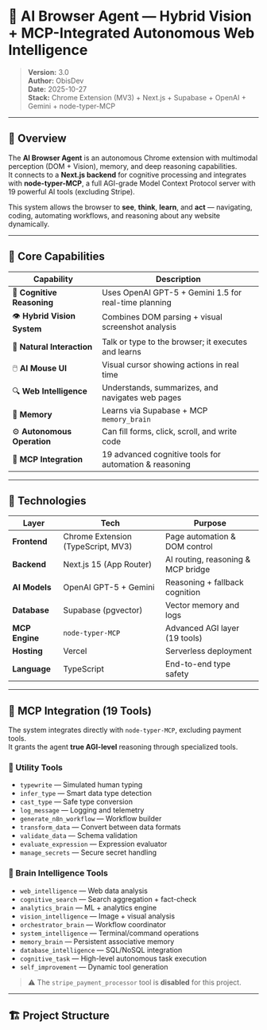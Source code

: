 # 🧠 AI Browser Agent — Hybrid Vision + MCP-Integrated Autonomous Web Intelligence

> **Version:** 3.0  
> **Author:** ObisDev  
> **Date:** 2025-10-27  
> **Stack:** Chrome Extension (MV3) + Next.js + Supabase + OpenAI + Gemini + node-typer-MCP  

---

## 🚀 Overview

The **AI Browser Agent** is an autonomous Chrome extension with multimodal perception (DOM + Vision), memory, and deep reasoning capabilities.  
It connects to a **Next.js backend** for cognitive processing and integrates with **node-typer-MCP**, a full AGI-grade Model Context Protocol server with 19 powerful AI tools (excluding Stripe).  

This system allows the browser to **see**, **think**, **learn**, and **act** — navigating, coding, automating workflows, and reasoning about any website dynamically.

---

## 🧩 Core Capabilities

| Capability | Description |
|-------------|-------------|
| 🧠 **Cognitive Reasoning** | Uses OpenAI GPT-5 + Gemini 1.5 for real-time planning |
| 👁️ **Hybrid Vision System** | Combines DOM parsing + visual screenshot analysis |
| 💬 **Natural Interaction** | Talk or type to the browser; it executes and learns |
| 🖱️ **AI Mouse UI** | Visual cursor showing actions in real time |
| 🔍 **Web Intelligence** | Understands, summarizes, and navigates web pages |
| 💾 **Memory** | Learns via Supabase + MCP `memory_brain` |
| ⚙️ **Autonomous Operation** | Can fill forms, click, scroll, and write code |
| 🧠 **MCP Integration** | 19 advanced cognitive tools for automation & reasoning |

---

## 🧰 Technologies

| Layer | Tech | Purpose |
|--------|------|----------|
| **Frontend** | Chrome Extension (TypeScript, MV3) | Page automation & DOM control |
| **Backend** | Next.js 15 (App Router) | AI routing, reasoning & MCP bridge |
| **AI Models** | OpenAI GPT-5 + Gemini | Reasoning + fallback cognition |
| **Database** | Supabase (pgvector) | Vector memory and logs |
| **MCP Engine** | `node-typer-MCP` | Advanced AGI layer (19 tools) |
| **Hosting** | Vercel | Serverless deployment |
| **Language** | TypeScript | End-to-end type safety |

---

## 🧠 MCP Integration (19 Tools)

The system integrates directly with `node-typer-MCP`, excluding payment tools.  
It grants the agent **true AGI-level** reasoning through specialized tools.

### 🔧 Utility Tools
- `typewrite` — Simulated human typing  
- `infer_type` — Smart data type detection  
- `cast_type` — Safe type conversion  
- `log_message` — Logging and telemetry  
- `generate_n8n_workflow` — Workflow builder  
- `transform_data` — Convert between data formats  
- `validate_data` — Schema validation  
- `evaluate_expression` — Expression evaluator  
- `manage_secrets` — Secure secret handling  

### 🧠 Brain Intelligence Tools
- `web_intelligence` — Web data analysis  
- `cognitive_search` — Search aggregation + fact-check  
- `analytics_brain` — ML + analytics engine  
- `vision_intelligence` — Image + visual analysis  
- `orchestrator_brain` — Workflow coordinator  
- `system_intelligence` — Terminal/command operations  
- `memory_brain` — Persistent associative memory  
- `database_intelligence` — SQL/NoSQL integration  
- `cognitive_task` — High-level autonomous task execution  
- `self_improvement` — Dynamic tool generation  

> ⚠️ The `stripe_payment_processor` tool is **disabled** for this project.

---

## 🏗️ Project Structure

